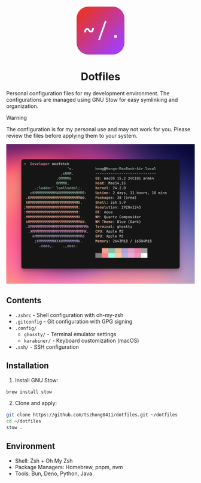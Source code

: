 <p align="center">
  <img src="images/logo.png" height="128">
  <h1 align="center">Dotfiles</h1>
</p>

Personal configuration files for my development environment. The configurations are managed using GNU Stow for easy symlinking and organization.

> [!WARNING]  
> The configuration is for my personal use and may not work for you. Please review the files before applying them to your system.

![Header](images/header.png)

## Contents

- `.zshrc` - Shell configuration with oh-my-zsh
- `.gitconfig` - Git configuration with GPG signing
- `.config/`
  - `ghossty/` - Terminal emulator settings
  - `karabiner/` - Keyboard customization (macOS)
- `.ssh/` - SSH configuration

## Installation

1. Install GNU Stow:

```bash
brew install stow
```

2. Clone and apply:

```bash
git clone https://github.com/tszhong0411/dotfiles.git ~/dotfiles
cd ~/dotfiles
stow .
```

## Environment

- Shell: Zsh + Oh My Zsh
- Package Managers: Homebrew, pnpm, nvm
- Tools: Bun, Deno, Python, Java
